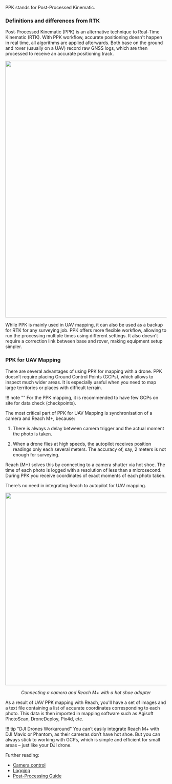 PPK stands for Post-Processed Kinematic.

### Definitions and differences from RTK

Post-Processed Kinematic (PPK) is an alternative technique to Real-Time Kinematic (RTK). With PPK workflow, accurate positioning doesn't happen in real time, all algorithms are applied afterwards. Both base on the ground and rover (usually on a UAV) record raw GNSS logs, which are then processed to receive an accurate positioning track.

<p style="text-align:center" ><img src="../img/reach/ppk-introduction/PPK.png" style="width: 800px;" /></p>

While PPK is mainly used in UAV mapping, it can also be used as a backup for RTK for any surveying job. PPK offers more flexible workflow, allowing to run the processing multiple times using different settings. It also doesn't require a correction link between base and rover, making equipment setup simpler.

### PPK for UAV Mapping

There are several advantages of using PPK for mapping with a drone. PPK doesn’t require placing Ground Control Points (GCPs), which allows to inspect much wider areas. It is especially useful when you need to map large territories or places with difficult terrain. 

!!! note ""
	For the PPK mapping, it is recommended to have few GCPs on site for data check (checkpoints).

The most critical part of PPK for UAV Mapping is synchronisation of a camera and Reach M+, because:

1. There is always a delay between camera trigger and the actual moment the photo is taken.

2. When a drone flies at high speeds, the autopilot receives position readings only each several meters. The accuracy of, say, 2 meters is not enough for surveying. 

Reach (M+) solves this by connecting to a camera shutter via hot shoe. The time of each photo is logged with a resolution of less than a microsecond. During PPK you receive coordinates of exact moments of each photo taken.

There’s no need in integrating Reach to autopilot for UAV mapping.
 
<p style="text-align:center" ><img src="../img/reach/ppk-introduction/emlid-hotshoe.jpg" style="width: 600px;" /></p>

<p style="text-align:center" > <i>Connecting a camera and Reach M+ with a hot shoe adapter </i></p>

As a result of UAV PPK mapping with Reach, you'll have a set of images and a text file containing a list of accurate coordinates corresponding to each photo. This data is then imported in mapping software such as Agisoft PhotoScan, DroneDeploy, Pix4d, etc.

!!! tip "DJI Drones Workaround"
	You can’t easily integrate Reach M+ with DJI Mavic or Phantom, as their cameras don’t have hot shoe. But you can always stick to working with GCPs, which is simple and efficient for small areas – just like your DJI drone.

Further reading:

* [Camera control](../../reachview/camera-control)
* [Logging](../../reachview/logging)
* [Post-Processing Guide](gps-post-processing.md)
